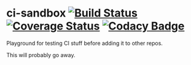 # ci-sandbox [![Build Status](https://travis-ci.org/KD0NKS/ci-sandbox.svg?branch=master)](https://travis-ci.org/KD0NKS/ci-sandbox) [![Coverage Status](https://coveralls.io/repos/github/KD0NKS/ci-sandbox/badge.svg?branch=master)](https://coveralls.io/github/KD0NKS/ci-sandbox?branch=master)  [![Codacy Badge](https://api.codacy.com/project/badge/Grade/c0b4ccc5d5ef4c89bb65670f8e93bd5d)](https://app.codacy.com/app/KD0NKS/ci-sandbox?utm_source=github.com&utm_medium=referral&utm_content=KD0NKS/ci-sandbox&utm_campaign=Badge_Grade_Dashboard)

Playground for testing CI stuff before adding it to other repos.

This will probably go away.
